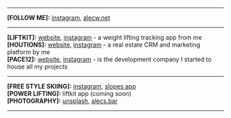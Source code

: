 <hr>

__[FOLLOW ME]:__ [instagram](https://instagram.com/txtjude), [alecw.net](https://alecw.net)

<hr>

__[LIFTKIT]:__ [website](https://liftkit.app), [instagram](https://instagram.com/LiftKitApp) - a weight lifting tracking app from me<br>
__[HOUTIONS]:__ [website](https://houtions.com), [instagram](https://instagram.com/houtions) - a real estate CRM and marketing platform by me<br>
__[PACE12]:__ [website](https://pace12.com), [instagram](https://instagram.com/PaceTwelve) - is the development company I started to house all my projects

<hr>

__[FREE STYLE SKIING]:__ [instagram](https://instagram.com/thewilski), [slopes app](https://my.getslopes.com/app/addFriend/Oo3dnRdalr)<br>
__[POWER LIFTING]:__ liftkit app (coming soon)<br>
__[PHOTOGRAPHY]:__ [unsplash](https://unsplash.com/alechash), [alecs.bar](https://alecs.bar)

<hr>
